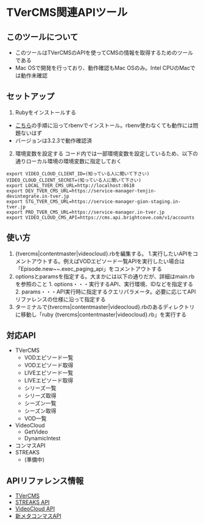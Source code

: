# TVerCMS関連APIツール
## このツールについて
* このツールはTVerCMSのAPIを使ってCMSの情報を取得するためのツールである
* Mac OSで開発を行っており、動作確認もMac OSのみ。Intel CPUのMacでは動作未確認

## セットアップ
1. Rubyをインストールする
  * [こちら](https://github.com/rbenv/rbenv#installation)の手順に沿ってrbenvでインストール。rbenv使わなくても動作には問題ないはず
  * バージョンは3.2.3で動作確認済

2. 環境変数を設定する
コード内では一部環境変数を設定しているため、以下の通りローカル環境の環境変数に指定しておく
```
export VIDEO_CLOUD_CLIENT_ID=(知っている人に聞いて下さい)
VIDEO_CLOUD_CLIENT_SECRET=(知っている人に聞いて下さい)
export LOCAL_TVER_CMS_URL=http://localhost:8610
export DEV_TVER_CMS_URL=https://service-manager-tenjin-devintegrate.in-tver.jp
export STG_TVER_CMS_URL=https://service-manager-gion-staging.in-tver.jp
export PRD_TVER_CMS_URL=https://service-manager.in-tver.jp
export VIDEO_CLOUD_CMS_API=https://cms.api.brightcove.com/v1/accounts
```

## 使い方
1. {tvercms|contentmaster|videocloud}.rbを編集する。
  1.実行したいAPIをコメントアウトする。例えばVODエピソード一覧APIを実行したい場合は「Episode.new~~.exec_paging_api」をコメントアウトする
  2. optionsとparamsを指定する。大まかには以下の通りだが、詳細はmain.rbを参照のこと
    1. options・・・実行するAPI、実行環境、IDなどを指定する
    2. params・・・API実行時に指定するクエリパラメータ。必要に応じてAPIリファレンスの仕様に沿って指定する
2. ターミナルで{tvercms|contentmaster|videocloud}.rbのあるディレクトリに移動し「ruby {tvercms|contentmaster|videocloud}.rb」を実行する
    

## 対応API
* TVerCMS
  * VODエピソード一覧
  * VODエピソード取得
  * LIVEエピソード一覧
  * LIVEエピソード取得
  * シリーズ一覧
  * シリーズ取得
  * シーズン一覧
  * シーズン取得
  * VOD一覧
* VideoCloud
  * GetVideo
  * DynamicIntest
* コンマスAPI
* STREAKS
  * (準備中)

## APIリファレンス情報
* [TVerCMS](https://s3-ap-northeast-1.amazonaws.com/tverservice-docs-omniscient/reference/cms/index.html#cms-episode-vod-get)
* [STREAKS API](https://docs.streaks.jp/api/#/)
* [VideoCloud API](https://apis.support.brightcove.com/index.html)
* [新メタコンマスAPI](https://precas.atlassian.net/wiki/spaces/spec2/pages/2208104461/VOD+API)